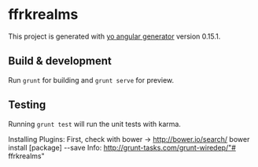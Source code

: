 # ffrkrealms

This project is generated with [yo angular generator](https://github.com/yeoman/generator-angular)
version 0.15.1.

## Build & development

Run `grunt` for building and `grunt serve` for preview.

## Testing

Running `grunt test` will run the unit tests with karma.


Installing Plugins:
First, check with bower -> http://bower.io/search/
bower install [package] --save
Info: http://grunt-tasks.com/grunt-wiredep/"# ffrkrealms" 
